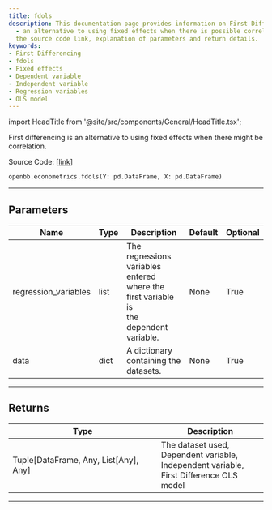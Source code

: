 ```yaml
---
title: fdols
description: This documentation page provides information on First Differencing (fdols)
  - an alternative to using fixed effects when there is possible correlation. It contains
  the source code link, explanation of parameters and return details.
keywords:
- First Differencing
- fdols
- Fixed effects
- Dependent variable
- Independent variable
- Regression variables
- OLS model
---
```


import HeadTitle from '@site/src/components/General/HeadTitle.tsx';

<HeadTitle title="econometrics.fdols - Reference | OpenBB SDK Docs" />

First differencing is an alternative to using fixed effects when there might be correlation.

Source Code: [[link](https://github.com/OpenBB-finance/OpenBBTerminal/tree/main/openbb_terminal/econometrics/regression_model.py#L399)]

```python wordwrap
openbb.econometrics.fdols(Y: pd.DataFrame, X: pd.DataFrame)
```

---

## Parameters

| Name | Type | Description | Default | Optional |
| ---- | ---- | ----------- | ------- | -------- |
| regression_variables | list | The regressions variables entered where the first variable is<br/>the dependent variable. | None | True |
| data | dict | A dictionary containing the datasets. | None | True |


---

## Returns

| Type | Description |
| ---- | ----------- |
| Tuple[DataFrame, Any, List[Any], Any] | The dataset used,<br/>Dependent variable,<br/>Independent variable,<br/>First Difference OLS model |
---


